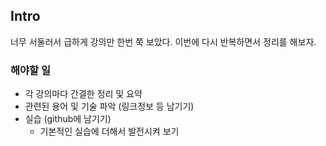 ## Intro
너무 서둘러서 급하게 강의만 한번 쭉 보았다. 이번에 다시 반복하면서 정리를 해보자.

### 해야할 일
+ 각 강의마다 간결한 정리 및 요약
+ 관련된 용어 및 기술 파악 (링크정보 등 남기기)
+ 실습 (github에 남기기)
  - 기본적인 실습에 더해서 발전시켜 보기
